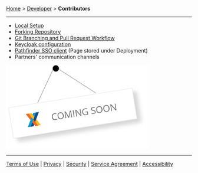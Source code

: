 [Home](index) > [Developer](Developer) > **Contributors**
***

* [Local Setup](Local-Setup)
* [Forking Repository](Forking-Repository)
* [Git Branching and Pull Request Workflow](Git-Branching-and-Pull-Request-Workflow)
* [Keycloak configuration](Keycloak-configuration)
* [Pathfinder SSO client](Pathfinder-SSO-client) (Page stored under Deployment)
* Partners' communication channels 

![image](images/coming-soon.png)

***
[Terms of Use](Terms-of-Use) | [Privacy](Privacy) | [Security](Security) | [Service Agreement](Service-Agreement) | [Accessibility](Accessibility)